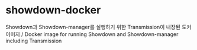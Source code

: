 # showdown-docker
Showdown과 Showdown-manager를 실행하기 위한 Transmission이 내장된 도커 이미지 / Docker image for running Showdown and Showdown-manager including Transmission
